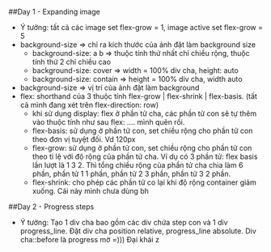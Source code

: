##Day 1 - Expanding image
- Ý tưởng: tất cả các image set flex-grow = 1, image active set flex-grow = 5
- background-size => chỉ ra kích thước của ảnh đặt làm background size
    + background-size: a b => thuộc tính thứ nhất chỉ chiều rộng, thuộc tính thứ 2 chỉ chiều cao
    + background-size: cover => width = 100% div cha, height: auto
    + background-size: contain => height = 100% div cha, width auto
-  background-size => vị trí của ảnh đặt làm background
- flex: shorthand của 3 thuộc tính  flex-grow | flex-shrink | flex-basis. (tất cả mình đang xét trên flex-direction: row)
    + khi sử dụng display: flex ở phần tử cha, các phần tử con sẽ tự thêm vào thuộc tính như sau flex: .... mình quên rồi. 
    + flex-basis: sử dụng ở phần tử con, set chiều rộng cho phần tử con theo đơn vị tuyệt đối. Vd 120px
    + flex-grow: sử dụng ở phần tử con, set chiều rộng cho phần tử con theo tỉ lệ với độ rộng của phần tử cha. Ví dụ có 3 phần tử: flex basis lần lượt là 1 3 2. Thì tổng chiều rộng của phần tử cha chia làm 6 phần, phần tử 1 1 phần, phần tử 2 3 phần, phần tử 3 2 phần.
    + flex-shrink: cho phép các phần tử co lại khi độ rộng container giảm xuống. Cái này mình chưa dùng bh

##Day 2 - Progress steps
- Ý tưởng: Tạo 1 div cha bao gồm các div chứa step con và 1 div progress_line. Đặt div cha position relative, progress_line absolute. Div cha::before là progress mờ =))) Đại khái z
